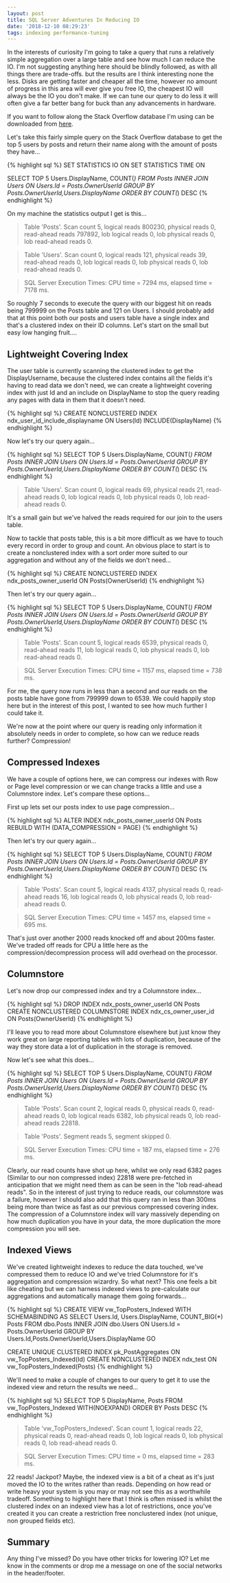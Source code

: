 ```yaml
---
layout: post
title: SQL Server Adventures In Reducing IO
date: '2018-12-10 08:29:23'
tags: indexing performance-tuning
---
```

In the interests of curiosity I'm going to take a query that runs a relatively simple aggregation over a large table and see how much I can reduce the IO. I'm not suggesting anything here should be blindly followed, as with all things there are trade-offs. but the results are I think interesting none the less. Disks are getting faster and cheaper all the time, however no amount of progress in this area will ever give you free IO, the cheapest IO will always be the IO you don't make. If we can tune our query to do less it will often give a far better bang for buck than any advancements in hardware.

If you want to follow along the Stack Overflow database I'm using can be downloaded from [here](https://www.brentozar.com/archive/2015/10/how-to-download-the-stack-overflow-database-via-bittorrent/).

Let's take this fairly simple query on the Stack Overflow database to get the top 5 users by posts and return their name along with the amount of posts they have...

{% highlight sql %}
SET STATISTICS IO ON
SET STATISTICS TIME ON

SELECT TOP 5 
  Users.DisplayName,
  COUNT(*)
FROM 
  Posts
  INNER JOIN Users ON Users.Id = Posts.OwnerUserId
GROUP BY 
  Posts.OwnerUserId,Users.DisplayName
ORDER BY COUNT(*) DESC
{% endhighlight %}

On my machine the statistics output I get is this...

> Table 'Posts'. Scan count 5, logical reads 800230, physical reads 0, read-ahead reads 797892, 
> lob logical reads 0, lob physical reads 0, lob read-ahead reads 0.

> Table 'Users'. Scan count 0, logical reads 121, physical reads 39, read-ahead reads 0, 
> lob logical reads 0, lob physical reads 0, lob read-ahead reads 0.

>  SQL Server Execution Times: CPU time = 7294 ms,  elapsed time = 7178 ms.

So roughly 7 seconds to execute the query with our biggest hit on reads being 799999 on the Posts table and 121 on Users. I should probably add that at this point both our posts and users table have a single index and that's a clustered index on their ID columns. Let's start on the small but easy low hanging fruit....

## Lightweight Covering Index ##
The user table is currently scanning the clustered index to get the DisplayUsername, because the clustered index contains all the fields it's having to read data we don't need, we can create a lightweight covering index with just Id and an include on DisplayName to stop the query reading any pages with data in them that it doesn't need.

{% highlight sql %}
CREATE NONCLUSTERED INDEX ndx_user_id_include_displayname 
	ON Users(Id) INCLUDE(DisplayName)
{% endhighlight %}

Now let's try our query again...

{% highlight sql %}
SELECT TOP 5 
  Users.DisplayName,
  COUNT(*)
FROM 
  Posts
  INNER JOIN Users ON Users.Id = Posts.OwnerUserId
GROUP BY 
  Posts.OwnerUserId,Users.DisplayName
ORDER BY COUNT(*) DESC
{% endhighlight %}

> Table 'Users'. Scan count 0, logical reads 69, physical reads 21, read-ahead reads 0, 
> lob logical reads 0, lob physical reads 0, lob read-ahead reads 0.

It's a small gain but we've halved the reads required for our join to the users table.

Now to tackle that posts table, this is a bit more difficult as we have to touch every record in order to group and count. An obvious place to start is to create a nonclustered index with a sort order more suited to our aggregation and without any of the fields we don't need...

{% highlight sql %}
CREATE NONCLUSTERED INDEX ndx_posts_owner_userId
	ON Posts(OwnerUserId)
{% endhighlight %}

Then let's try our query again...

{% highlight sql %}
SELECT TOP 5 
  Users.DisplayName,
  COUNT(*)
FROM 
  Posts
  INNER JOIN Users ON Users.Id = Posts.OwnerUserId
GROUP BY 
  Posts.OwnerUserId,Users.DisplayName
ORDER BY COUNT(*) DESC
{% endhighlight %}

> Table 'Posts'. Scan count 5, logical reads 6539, physical reads 0, read-ahead reads 11, 
> lob logical reads 0, lob physical reads 0, lob read-ahead reads 0.

> SQL Server Execution Times: CPU time = 1157 ms,  elapsed time = 738 ms.

For me, the query now runs in less than a second and our reads on the posts table have gone from 799999 down to 6539. We could happily stop here but in the interest of this post, I wanted to see how much further I could take it.

We're now at the point where our query is reading only information it absolutely needs in order to complete, so how can we reduce reads further? Compression! 

## Compressed Indexes ##
We have a couple of options here, we can compress our indexes with Row or Page level compression or we can change tracks a little and use a Columnstore index. Let's compare these options...

First up lets set our posts index to use page compression...

{% highlight sql %}
ALTER INDEX ndx_posts_owner_userId 
	ON Posts REBUILD WITH (DATA_COMPRESSION = PAGE)
{% endhighlight %}

Then let's try our query again...

{% highlight sql %}
SELECT TOP 5 
  Users.DisplayName,
  COUNT(*)
FROM 
  Posts
  INNER JOIN Users ON Users.Id = Posts.OwnerUserId
GROUP BY 
  Posts.OwnerUserId,Users.DisplayName
ORDER BY COUNT(*) DESC
{% endhighlight %}

> Table 'Posts'. Scan count 5, logical reads 4137, physical reads 0, read-ahead reads 16, lob logical reads 0, lob physical reads 0, lob read-ahead reads 0.

> SQL Server Execution Times: CPU time = 1457 ms,  elapsed time = 695 ms.

That's just over another 2000 reads knocked off and about 200ms faster. We've traded off reads for CPU a little here as the compression/decompression process will add overhead on the processor. 

## Columnstore ##
Let's now drop our compressed index and try a Columnstore index...

{% highlight sql %}
DROP INDEX ndx_posts_owner_userId ON Posts
CREATE NONCLUSTERED COLUMNSTORE INDEX ndx_cs_owner_user_id ON Posts(OwnerUserId)
{% endhighlight %}

I'll leave you to read more about Columnstore elsewhere but just know they work great on large reporting tables with lots of duplication, because of the way they store data a lot of duplication in the storage is removed.

Now let's see what this does...

{% highlight sql %}
SELECT TOP 5 
  Users.DisplayName,
  COUNT(*)
FROM 
  Posts
  INNER JOIN Users ON Users.Id = Posts.OwnerUserId
GROUP BY 
  Posts.OwnerUserId,Users.DisplayName
ORDER BY COUNT(*) DESC
{% endhighlight %}

> Table 'Posts'. Scan count 2, logical reads 0, physical reads 0, read-ahead reads 0, 
> lob logical reads 6382, lob physical reads 0, lob read-ahead reads 22818.

> Table 'Posts'. Segment reads 5, segment skipped 0.

> SQL Server Execution Times: CPU time = 187 ms,  elapsed time = 276 ms.

Clearly, our read counts have shot up here, whilst we only read 6382 pages (Similar to our non compressed index) 22818 were pre-fetched in anticipation that we might need them as can be seen in the "lob read-ahead reads". So in the interest of just trying to reduce reads, our columnstore was a failure, however I should also add that this query ran in less than 300ms being more than twice as fast as our previous compressed covering index. The compression of a Columnstore index will vary massively depending on how much duplication you have in your data, the more duplication the more compression you will see.

## Indexed Views ##
We've created lightweight indexes to reduce the data touched, we've compressed them to reduce IO and we've tried Columnstore for it's aggregation and compression wizardry. So what next? This one feels a bit like cheating but we can harness indexed views to pre-calculate our aggregations and automatically manage them going forwards...

{% highlight sql %}
CREATE VIEW vw_TopPosters_Indexed WITH SCHEMABINDING
AS
SELECT 
   Users.Id,
  Users.DisplayName,
  COUNT_BIG(*) Posts
FROM 
  dbo.Posts
  INNER JOIN dbo.Users ON Users.Id = Posts.OwnerUserId
GROUP BY 
  Users.Id,Posts.OwnerUserId,Users.DisplayName
GO

CREATE UNIQUE CLUSTERED INDEX pk_PostAggregates ON vw_TopPosters_Indexed(Id)
CREATE NONCLUSTERED INDEX ndx_test ON vw_TopPosters_Indexed(Posts)
{% endhighlight %}

We'll need to make a couple of changes to our query to get it to use the indexed view and return the results we need...

{% highlight sql %}
SELECT TOP 5
   DisplayName,
   Posts
FROM vw_TopPosters_Indexed WITH(NOEXPAND)
ORDER BY Posts DESC
{% endhighlight %}

> Table 'vw_TopPosters_Indexed'. Scan count 1, logical reads 22, physical reads 0, read-ahead reads 0, lob logical reads 0, lob physical reads 0, lob read-ahead reads 0.

>  SQL Server Execution Times: CPU time = 0 ms,  elapsed time = 283 ms.

22 reads! Jackpot? Maybe, the indexed view is a bit of a cheat as it's just moved the IO to the writes rather than reads. Depending on how read or write heavy your system is you may or may not see this as a worthwhile tradeoff.  Something to highlight here that I think is often missed is whilst the clustered index on an indexed view has a lot of restrictions, once you've created it you can create a restriction free nonclustered index (not unique, non grouped fields etc).

## Summary ##
Any thing I've missed? Do you have other tricks for lowering IO? Let me know in the comments or drop me a message on one of the social networks in the header/footer.
